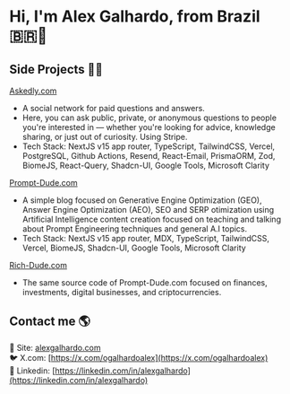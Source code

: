 # Hi, I'm Alex Galhardo, from Brazil 🇧🇷👋

## Side Projects 👨‍💻

[Askedly.com](https://askedly.com)
   - A social network for paid questions and answers.
   - Here, you can ask public, private, or anonymous questions to people you're interested in — whether you're looking for advice, knowledge sharing, or just out of curiosity. Using Stripe.
   - Tech Stack: NextJS v15 app router, TypeScript, TailwindCSS, Vercel, PostgreSQL, Github Actions, Resend, React-Email, PrismaORM, Zod, BiomeJS, React-Query, Shadcn-UI, Google Tools, Microsoft Clarity

[Prompt-Dude.com](https://prompt-dude.com)
   - A simple blog focused on Generative Engine Optimization (GEO), Answer Engine Optimization (AEO), SEO and SERP otimization using Artificial Intelligence content creation focused on teaching and talking about Prompt Engineering techniques and general A.I topics.
   - Tech Stack: NextJS v15 app router, MDX, TypeScript, TailwindCSS, Vercel, BiomeJS, Shadcn-UI, Google Tools, Microsoft Clarity

[Rich-Dude.com](https://rich-dude.com)
   - The same source code of Prompt-Dude.com focused on finances, investments, digital businesses, and criptocurrencies.

## Contact me 🌎

🚀 Site: [alexgalhardo.com](https://alexgalhardo.com)  
🐦 X.com: [https://x.com/ogalhardoalex](https://x.com/ogalhardoalex)  
💼 Linkedin: [https://linkedin.com/in/alexgalhardo](https://linkedin.com/in/alexgalhardo)  
